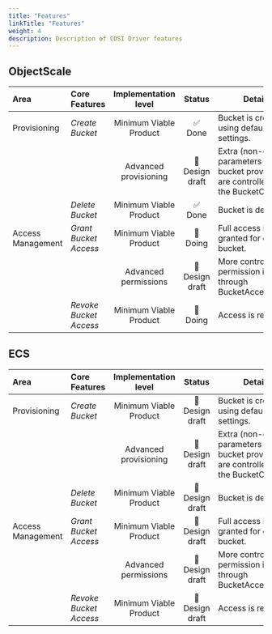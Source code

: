 ```yaml
---
title: "Features"
linkTitle: "Features" 
weight: 4
description: Description of COSI Driver features
---
```


## ObjectScale

| Area              | Core Features          |  Implementation level  |     Status      | Details                                                                                     |
|:------------------|:-----------------------|:----------------------:|:---------------:|---------------------------------------------------------------------------------------------|
| Provisioning      | _Create Bucket_        | Minimum Viable Product |     ✅ Done      | Bucket is created using default settings.                                                   |
|                   |                        | Advanced provisioning  | 📝 Design draft | Extra (non-default) parameters for bucket provisioning are controlled from the BucketClass. |
|                   | _Delete Bucket_        | Minimum Viable Product |     ✅ Done      | Bucket is deleted.                                                                          |
| Access Management | _Grant Bucket Access_  | Minimum Viable Product |    🚧 Doing     | Full access is granted for given bucket.                                                    |
|                   |                        |  Advanced permissions  | 📝 Design draft | More control over permission is done through BucketAccessClass.                             |
|                   | _Revoke Bucket Access_ | Minimum Viable Product |     🚧 Doing      | Access is revoked.                                                                          |

## ECS

| Area              | Core Features          |  Implementation level  |     Status      | Details                                                                                     |
|:------------------|:-----------------------|:----------------------:|:---------------:|---------------------------------------------------------------------------------------------|
| Provisioning      | _Create Bucket_        | Minimum Viable Product | 📝 Design draft | Bucket is created using default settings.                                                   |
|                   |                        | Advanced provisioning  | 📝 Design draft | Extra (non-default) parameters for bucket provisioning are controlled from the BucketClass. |
|                   | _Delete Bucket_        | Minimum Viable Product | 📝 Design draft | Bucket is deleted.                                                                          |
| Access Management | _Grant Bucket Access_  | Minimum Viable Product | 📝 Design draft | Full access is granted for given bucket.                                                    |
|                   |                        |  Advanced permissions  | 📝 Design draft | More control over permission is done through BucketAccessClass.                             |
|                   | _Revoke Bucket Access_ | Minimum Viable Product | 📝 Design draft | Access is revoked.                                                                          |
